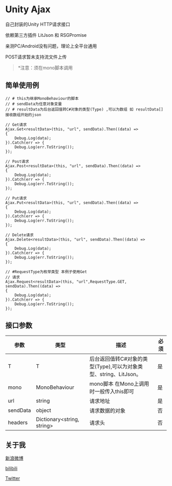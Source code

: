 # Unity Ajax

自己封装的Unity HTTP请求接口

依赖第三方插件 LitJson 和 RSGPromise 

亲测PC/Android没有问题，理论上全平台通用

POST请求暂未支持流文件上传

> *注意：须在mono脚本调用

## 简单使用例
```Csharp
// # this为继承MonoBehaviour的脚本
// # sendData为任意对象变量
// # resultData为后台返回值转C#对象的类型(Type) ,可以为数组 如 resultData[] 接收数组开始的json

// Get请求
Ajax.Get<resultData>(this, "url", sendData).Then((data) =>
{
	Debug.Log(data);
}).Catch(err => {
	Debug.Log(err.ToString());
});

// Post请求
Ajax.Post<resultData>(this, "url", sendData).Then((data) =>
{
	Debug.Log(data);
}).Catch(err => {
	Debug.Log(err.ToString());
});

// Put请求
Ajax.Put<resultData>(this, "url", sendData).Then((data) =>
{
	Debug.Log(data);
}).Catch(err => {
	Debug.Log(err.ToString());
});

// Delete请求
Ajax.Delete<resultData>(this, "url", sendData).Then((data) =>
{
	Debug.Log(data);
}).Catch(err => {
	Debug.Log(err.ToString());
});

// #RequestType为枚举类型 本例子使用Get
// 请求 
Ajax.Request<resultData>(this, "url",RequestType.GET, sendData).Then((data) =>
{
	Debug.Log(data);
}).Catch(err => {
	Debug.Log(err.ToString());
});

```

## 接口参数
| 参数        | 类型    |  描述  | 必须  |
| --------   | -----  | ---- | ---- |
| T        | T     |   后台返回值转C#对象的类型(Type),可以为对象类型、string、LitJson。     | 是 |
| mono        | MonoBehaviour      |   mono脚本 在Mono上调用时一般传入this即可    | 是 |
| url        | string      |   请求地址    | 是 |
| sendData        | object      |   请求数据的对象    | 否 |
| headers        |  Dictionary<string, string>      |   请求头    | 否 |

## 关于我

[新浪微博](https://weibo.com/233742343/)

[bilibili](https://space.bilibili.com/259362/)

[Twitter](https://twitter.com/Sakuya_fm)
